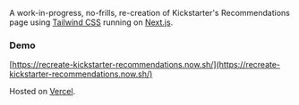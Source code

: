 A work-in-progress, no-frills, re-creation of Kickstarter's Recommendations page using [Tailwind CSS](https://tailwindcss.com) running on [Next.js](https://nextjs.org/).

### Demo
[https://recreate-kickstarter-recommendations.now.sh/](https://recreate-kickstarter-recommendations.now.sh/)

Hosted on [Vercel](https://vercel.com).
